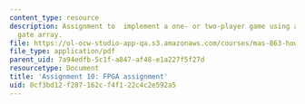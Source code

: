 ```yaml
---
content_type: resource
description: Assignment to  implement a one- or two-player game using a field-programmable
  gate array.
file: https://ol-ocw-studio-app-qa.s3.amazonaws.com/courses/mas-863-how-to-make-almost-anything-fall-2002/0cf3bd12f287162cf4f122c4c2e592a5_assignment10.pdf
file_type: application/pdf
parent_uid: 7a94edfb-5c1f-a847-af48-e1a227f5f27d
resourcetype: Document
title: 'Assignment 10: FPGA assignment'
uid: 0cf3bd12-f287-162c-f4f1-22c4c2e592a5
---
```


